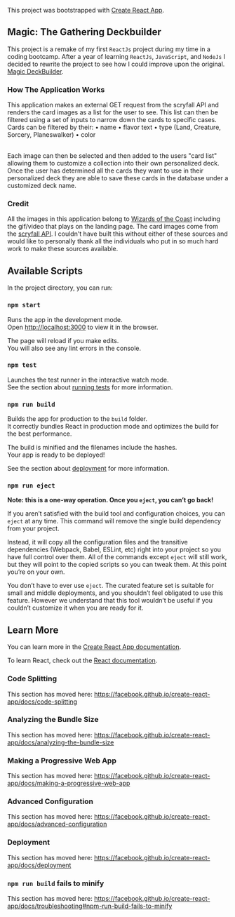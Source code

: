 This project was bootstrapped with [Create React App](https://github.com/facebook/create-react-app).
## Magic: The Gathering Deckbuilder
This project is a remake of my first `ReactJs` project during my time in a coding bootcamp. After a year of learning `ReactJs`, `JavaScript`, and `NodeJs` I decided to rewrite the project to see how I could improve upon the original. [Magic DeckBuilder](https://github.com/jhorton84/MTG-deckbuilder).

### How The Application Works
This application makes an external GET request from the scryfall API and renders the card images as a list for the user to see. This list can then be filtered using a set of inputs to narrow down the cards to specific cases. Cards can be filtered by their:
	• name 
	• flavor text 
	• type (Land, Creature, Sorcery, Planeswalker)
	• color 
	
<br />
Each image can then be selected and then added to the users "card list" allowing them to customize a collection into their own personalized deck. Once the user has determined all the cards they want to use in their personalized deck they are able to save these cards in the database under a customized deck name.

### Credit
All the images in this application belong to [Wizards of the Coast](https://magic.wizards.com/en) including the gif/video that plays on the landing page. The card images come from the [scryfall API](https://scryfall.com/docs/api). I couldn't have built this without either of these sources and would like to personally thank all the individuals who put in so much hard work to make these sources available.

## Available Scripts

In the project directory, you can run:

### `npm start`

Runs the app in the development mode.<br />
Open [http://localhost:3000](http://localhost:3000) to view it in the browser.

The page will reload if you make edits.<br />
You will also see any lint errors in the console.

### `npm test`

Launches the test runner in the interactive watch mode.<br />
See the section about [running tests](https://facebook.github.io/create-react-app/docs/running-tests) for more information.

### `npm run build`

Builds the app for production to the `build` folder.<br />
It correctly bundles React in production mode and optimizes the build for the best performance.

The build is minified and the filenames include the hashes.<br />
Your app is ready to be deployed!

See the section about [deployment](https://facebook.github.io/create-react-app/docs/deployment) for more information.

### `npm run eject`

**Note: this is a one-way operation. Once you `eject`, you can’t go back!**

If you aren’t satisfied with the build tool and configuration choices, you can `eject` at any time. This command will remove the single build dependency from your project.

Instead, it will copy all the configuration files and the transitive dependencies (Webpack, Babel, ESLint, etc) right into your project so you have full control over them. All of the commands except `eject` will still work, but they will point to the copied scripts so you can tweak them. At this point you’re on your own.

You don’t have to ever use `eject`. The curated feature set is suitable for small and middle deployments, and you shouldn’t feel obligated to use this feature. However we understand that this tool wouldn’t be useful if you couldn’t customize it when you are ready for it.

## Learn More

You can learn more in the [Create React App documentation](https://facebook.github.io/create-react-app/docs/getting-started).

To learn React, check out the [React documentation](https://reactjs.org/).

### Code Splitting

This section has moved here: https://facebook.github.io/create-react-app/docs/code-splitting

### Analyzing the Bundle Size

This section has moved here: https://facebook.github.io/create-react-app/docs/analyzing-the-bundle-size

### Making a Progressive Web App

This section has moved here: https://facebook.github.io/create-react-app/docs/making-a-progressive-web-app

### Advanced Configuration

This section has moved here: https://facebook.github.io/create-react-app/docs/advanced-configuration

### Deployment

This section has moved here: https://facebook.github.io/create-react-app/docs/deployment

### `npm run build` fails to minify

This section has moved here: https://facebook.github.io/create-react-app/docs/troubleshooting#npm-run-build-fails-to-minify
